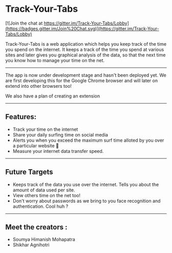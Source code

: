 # Track-Your-Tabs

[![Join the chat at https://gitter.im/Track-Your-Tabs/Lobby](https://badges.gitter.im/Join%20Chat.svg)](https://gitter.im/Track-Your-Tabs/Lobby)

Track-Your-Tabs is a web application which helps you keep track of the time you spend on the internet. It keeps a track of the time you spend at various sites and later gives you graphical analysis of the data, so that the next time you know how to manage your time on the net.

______________

The app is now under development stage and hasn't been deployed yet. We are first developing this for the Google Chrome browser and will later on extend into other browsers too!

We also have a plan of creating an extension
____
## Features:
 - Track your time on the internet 
 - Share your daily surfing time on social media
 - Alerts you when you exceed the maximum surf time alloted by you over a particular website :bell:
 - Measure your internet data transfer speed.

__________

## Future Targets
 - Keeps track of the data you use over the internet. Tells you about the amount of data used per site.
 - View others time on the net too!
 - Don't worry about passwords as we bring to you face recognition and authentication. Cool huh ?
__________


## Meet the creators :
 - Soumya Himanish Mohapatra
 - Shikhar Agnihotri

